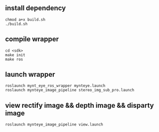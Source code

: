 ## install dependency

```
chmod a+x build.sh
./build.sh
```
## compile wrapper

```
cd <sdk>
make init
make ros
```
## launch wrapper

```
roslaunch mynt_eye_ros_wrapper mynteye.launch
roslaunch mynteye_image_pipeline stereo_img_sub_pro.launch
```

## view rectify image && depth image && disparty image

```
roslaunch mynteye_image_pipeline view.launch
```
